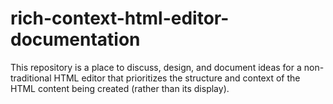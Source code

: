# rich-context-html-editor-documentation
This repository is a place to discuss, design, and document ideas for a non-traditional HTML editor that prioritizes the structure and context of the HTML content being created (rather than its display).
